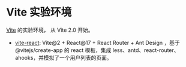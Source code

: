 # Vite 实验环境
  [Vite](https://vitejs.dev/) 的实验环境， 从 Vite 2.0 开始。

- [vite-react](./vite-react): Vite@2 + React@17 + React Router + Ant Design ，基于 @vitejs/create-app 的 react 模板，集成 less、antd、react-router、ahooks，并模拟了一个用户列表的页面。


